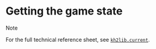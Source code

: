 # Getting the game state

> [!NOTE]
> For the full technical reference sheet, see [`kh2lib.current`][ref-game-state].

<!-- Reference links -->
[ref-game-state]: /docs/reference/kh2lib.md#game-state
